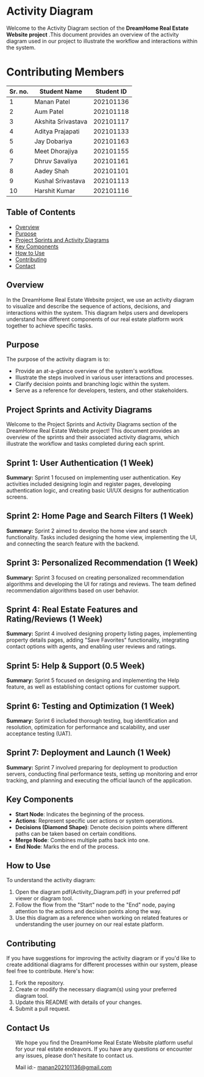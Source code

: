 # Activity Diagram

Welcome to the Activity Diagram section of the **DreamHome Real Estate Website project** .This document provides an overview of the activity diagram used in our project to illustrate the workflow and interactions within the system.

# Contributing Members
| Sr. no. | Student Name | Student ID |
| --- | --- | --- |
| 1 | Manan Patel | 202101136 |
| 2 | Aum Patel | 202101118 |
| 3 | Akshita Srivastava | 202101117 |
| 4 | Aditya Prajapati | 202101133 |
| 5 | Jay Dobariya | 202101163 |
| 6 | Meet Dhorajiya | 202101155 |
| 7 | Dhruv Savaliya | 202101161 |
| 8 | Aadey Shah | 202101101 |
| 9 | Kushal Srivastava | 202101113 |
| 10 | Harshit Kumar | 202101116|


## Table of Contents
- [Overview](#overview)
- [Purpose](#purpose)
- [Project Sprints and Activity Diagrams](#Project-Sprints-and-Activity-Diagrams)
- [Key Components](#key-Components)
- [How to Use](#how-to-use)
- [Contributing](#contributing)
- [Contact](#Contact-us)

## Overview

In the DreamHome Real Estate Website project, we use an activity diagram to visualize and describe the sequence of actions, decisions, and interactions within the system. This diagram helps users and developers understand how different components of our real estate platform work together to achieve specific tasks.

## Purpose

The purpose of the activity diagram is to:

- Provide an at-a-glance overview of the system's workflow.
- Illustrate the steps involved in various user interactions and processes.
- Clarify decision points and branching logic within the system.
- Serve as a reference for developers, testers, and other stakeholders.

## Project Sprints and Activity Diagrams

Welcome to the Project Sprints and Activity Diagrams section of the DreamHome Real Estate Website project! This document provides an overview of the sprints and their associated activity diagrams, which illustrate the workflow and tasks completed during each sprint.


## Sprint 1: User Authentication (1 Week)

**Summary:** Sprint 1 focused on implementing user authentication. Key activities included designing login and register pages, developing authentication logic, and creating basic UI/UX designs for authentication screens.

## Sprint 2: Home Page and Search Filters (1 Week)

**Summary:** Sprint 2 aimed to develop the home view and search functionality. Tasks included designing the home view, implementing the UI, and connecting the search feature with the backend.

## Sprint 3: Personalized Recommendation (1 Week)

**Summary:** Sprint 3 focused on creating personalized recommendation algorithms and developing the UI for ratings and reviews. The team defined recommendation algorithms based on user behavior.

## Sprint 4: Real Estate Features and Rating/Reviews (1 Week)

**Summary:** Sprint 4 involved designing property listing pages, implementing property details pages, adding "Save Favorites" functionality, integrating contact options with agents, and enabling user reviews and ratings.

## Sprint 5: Help & Support (0.5 Week)

**Summary:** Sprint 5 focused on designing and implementing the Help feature, as well as establishing contact options for customer support.

## Sprint 6: Testing and Optimization (1 Week)

**Summary:** Sprint 6 included thorough testing, bug identification and resolution, optimization for performance and scalability, and user acceptance testing (UAT).

## Sprint 7: Deployment and Launch (1 Week)

**Summary:** Sprint 7 involved preparing for deployment to production servers, conducting final performance tests, setting up monitoring and error tracking, and planning and executing the official launch of the application.


## Key Components

- **Start Node**: Indicates the beginning of the process.
- **Actions**: Represent specific user actions or system operations.
- **Decisions (Diamond Shape)**: Denote decision points where different paths can be taken based on certain conditions.
- **Merge Node**: Combines multiple paths back into one.
- **End Node**: Marks the end of the process.

## How to Use

To understand the activity diagram:

1. Open the diagram pdf(Activity_Diagram.pdf) in your preferred pdf viewer or diagram tool.
2. Follow the flow from the "Start" node to the "End" node, paying attention to the actions and decision points along the way.
3. Use this diagram as a reference when working on related features or understanding the user journey on our real estate platform.

## Contributing

If you have suggestions for improving the activity diagram or if you'd like to create additional diagrams for different processes within our system, please feel free to contribute. Here's how:

1. Fork the repository.
2. Create or modify the necessary diagram(s) using your preferred diagram tool.
3. Update this README with details of your changes.
4. Submit a pull request.

## Contact Us

<ul>
We hope you find the DreamHome Real Estate Website platform useful for your real estate endeavors. If you have any questions or encounter any issues, please don't hesitate to contact us.

Mail id:- manan202101136@gmail.com 
</ul>
